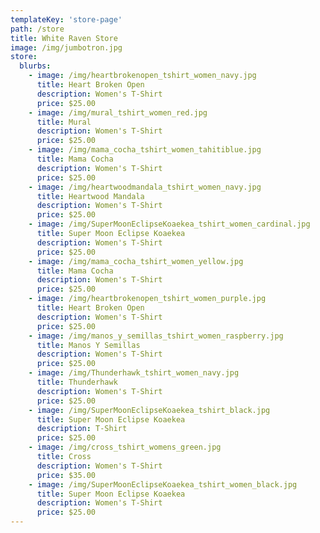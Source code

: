 ```yaml
---
templateKey: 'store-page'
path: /store
title: White Raven Store
image: /img/jumbotron.jpg
store:
  blurbs:
    - image: /img/heartbrokenopen_tshirt_women_navy.jpg
      title: Heart Broken Open
      description: Women's T-Shirt
      price: $25.00
    - image: /img/mural_tshirt_women_red.jpg
      title: Mural
      description: Women's T-Shirt
      price: $25.00
    - image: /img/mama_cocha_tshirt_women_tahitiblue.jpg
      title: Mama Cocha
      description: Women's T-Shirt
      price: $25.00
    - image: /img/heartwoodmandala_tshirt_women_navy.jpg
      title: Heartwood Mandala
      description: Women's T-Shirt
      price: $25.00
    - image: /img/SuperMoonEclipseKoaekea_tshirt_women_cardinal.jpg
      title: Super Moon Eclipse Koaekea
      description: Women's T-Shirt
      price: $25.00
    - image: /img/mama_cocha_tshirt_women_yellow.jpg
      title: Mama Cocha
      description: Women's T-Shirt
      price: $25.00
    - image: /img/heartbrokenopen_tshirt_women_purple.jpg
      title: Heart Broken Open
      description: Women's T-Shirt
      price: $25.00
    - image: /img/manos_y_semillas_tshirt_women_raspberry.jpg
      title: Manos Y Semillas
      description: Women's T-Shirt
      price: $25.00
    - image: /img/Thunderhawk_tshirt_women_navy.jpg
      title: Thunderhawk
      description: Women's T-Shirt
      price: $25.00
    - image: /img/SuperMoonEclipseKoaekea_tshirt_black.jpg
      title: Super Moon Eclipse Koaekea
      description: T-Shirt
      price: $25.00
    - image: /img/cross_tshirt_womens_green.jpg
      title: Cross
      description: Women's T-Shirt
      price: $35.00
    - image: /img/SuperMoonEclipseKoaekea_tshirt_women_black.jpg
      title: Super Moon Eclipse Koaekea
      description: Women's T-Shirt
      price: $25.00
---
```

